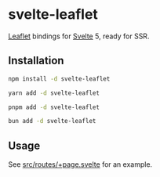 # svelte-leaflet

[Leaflet](https://leafletjs.com/) bindings for [Svelte](https://svelte.dev/) 5, ready for SSR.

## Installation

```bash
npm install -d svelte-leaflet
```

```bash
yarn add -d svelte-leaflet
```

```bash
pnpm add -d svelte-leaflet
```

```bash
bun add -d svelte-leaflet
```

## Usage

See [src/routes/+page.svelte](src/routes/+page.svelte) for an example.
